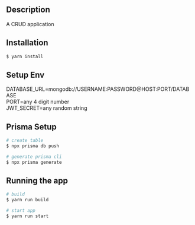  <!--[![Backers on Open Collective](https://opencollective.com/nest/backers/badge.svg)](https://opencollective.com/nest#backer)
  [![Sponsors on Open Collective](https://opencollective.com/nest/sponsors/badge.svg)](https://opencollective.com/nest#sponsor)-->

## Description

A CRUD application

## Installation

```bash
$ yarn install
```

## Setup Env

DATABASE_URL=mongodb://USERNAME:PASSWORD@HOST:PORT/DATABASE
<br>
PORT=any 4 digit number
<br>
JWT_SECRET=any random string

## Prisma Setup

```bash
# create table
$ npx prisma db push

# generate prisma cli
$ npx prisma generate
```

## Running the app

```bash
# build
$ yarn run build

# start app
$ yarn run start

```
